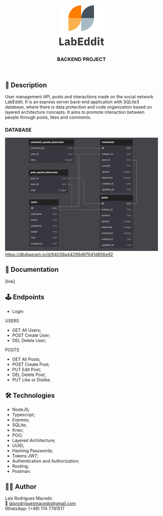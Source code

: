 <p align="center">
  <img src="https://github.com/laisrmacedo/labeddit-frontend/blob/main/labeddit/src/assets/logoLogin.png?raw=true" />
</p>
<h3 align="center">BACKEND PROJECT</h3>
<br>

## 📝 Description

User management API, posts and interactions made on the social network LabEddit. It is an express server back-end application with SQLite3 database, where there is data protection and code organization based on layered architecture concepts. It aims to promote interaction between people through posts, likes and comments.

### DATABASE

![diagramas](./src/assets/database.png)
https://dbdiagram.io/d/64038a44296d97641d856e92

## 📜 Documentation

[link]

## 🕹 Endpoints

- Login

USERS

- GET All Users;
- POST Create User;
- DEL Delete User;

POSTS

- GET All Posts;
- POST Create Post;
- PUT Edit Post;
- DEL Delete Post;
- PUT Like or Dislike.

## 🛠 Technologies

- NodeJS;
- Typescript;
- Express;
- SQLite;
- Knex;
- POO;
- Layered Architecture;
- UUID;
- Hashing Passwords;
- Tokens JWT;
- Authentication and Authorization;
- Routing;
- Postman.

## 👩‍💻 Author
Laís Rodrigues Macedo <br>
📧 laisrodriguesmacedo@gmail.com <br>
WhatsApp: (+49) 174 7781517
